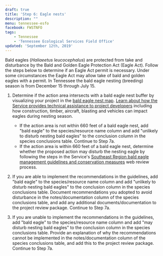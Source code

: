 ```yaml
---
draft: true
title: 'Step 6: Eagle nests'
description: ""
menu: tennessee-esfo
facebook: FWSTNFO
tags:
    - Tennessee
    - 'Tennessee Ecological Services Field Office'
updated: 'September 12th, 2019'
---
```


Bald eagles (*Haliaeetus leucocephalus*) are protected from take and disturbance by the Bald and Golden Eagle Protection Act (Eagle Act). Follow the steps below to determine if an Eagle Act permit is necessary. Under some circumstances the Eagle Act may allow take of bald and golden eagles with a permit. In Tennessee the bald eagle nesting (breeding) season is from December 15 through July 15.

1. Determine if the action area intersects with a bald eagle nest buffer by visualizing your project in the [bald eagle nest map](https://arcg.is/OyrzC). [Learn about how the Service provides technical assistance to project developers](/our-services/eagle-technical-assistance/) including how construction, timber, aircraft, blasting and vehicles can impact eagles during nesting season.

    - If the action area is not within 660 feet of a bald eagle nest, add "bald eagle" to the species/resource name column and add "unlikely to disturb nesting bald eagles" to the conclusion column in the species conclusions table. Continue to Step 7a.
    - If the action area is within 660 feet of a bald eagle nest, determine whether the proposed action may disturb the nesting eagle by following the steps in the Service's [Southeast Region bald eagle management guidelines and conservation measures](/our-services/eagle-technical-assistance/?visible-nest=on&similar-activity=on) web review process.

2. If you are able to implement the recommendations in the guidelines, add "bald eagle" to the species/resource name column and add "unlikely to disturb nesting bald eagles" to the conclusion column in the species conclusions table. Document recommendations you adopted to avoid disturbance in the notes/documentation column of the species conclusions table, and add any additional documents/documentation to the project review package. Continue to Step 7a.

3. If you are unable to implement the recommendations in the guidelines, add "bald eagle" to the species/resource name column and add "may disturb nesting bald eagles" to the conclusion column in the species conclusions table. Provide an explanation of why the recommendations cannot be implemented in the notes/documentation column of the species conclusions table, and add this to the project review package. Continue to Step 7a.

